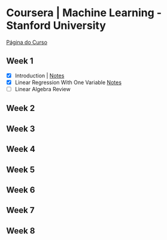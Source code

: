 # Coursera | Machine Learning - Stanford University 

[Página do Curso](https://www.coursera.org/learn/machine-learning/home/info)

## Week 1

 - [x] Introduction | [Notes]()
 - [x] Linear Regression With One Variable [Notes]()
 - [ ] Linear Algebra Review

## Week 2

## Week 3

## Week 4

## Week 5

## Week 6

## Week 7

## Week 8
